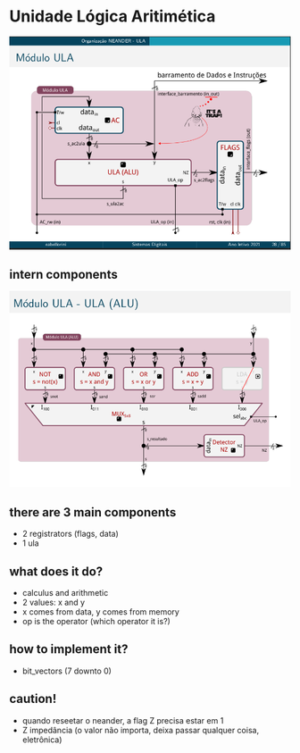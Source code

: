 # Unidade Lógica Aritimética
<img src="../../assets/ula_organization.png" />

## intern components
<img src="../../assets/ula_module.png" />

## there are 3 main components
- 2 registrators (flags, data)
- 1 ula
  
## what does it do?
- calculus and arithmetic
- 2 values: x and y
- x comes from data, y comes from memory
- op is the operator (which operator it is?)

## how to implement it?
- bit_vectors (7 downto 0)

## caution!
- quando reseetar o neander, a flag Z precisa estar em 1
- Z impedância (o valor não importa, deixa passar qualquer coisa, eletrônica)

